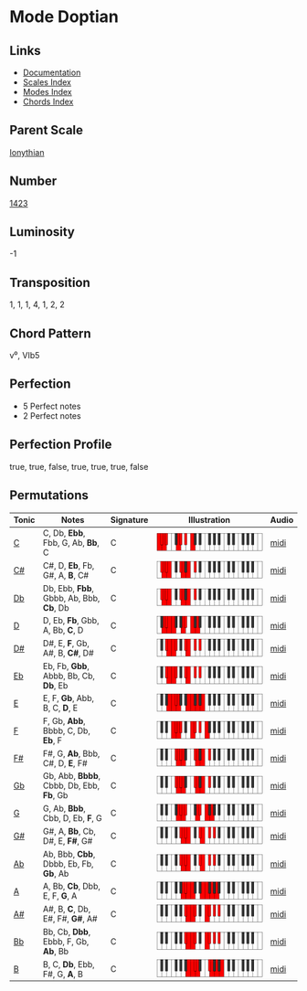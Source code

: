 # Mode Doptian

## Links

- [Documentation](README.md)
- [Scales Index](Scales.md)
- [Modes Index](Modes.md)
- [Chords Index](Chords.md)

## Parent Scale

[Ionythian](ScaleIonythian.md)

## Number

[1423](https://ianring.com/musictheory/scales/1423)

## Luminosity

-1

## Transposition

1, 1, 1, 4, 1, 2, 2

## Chord Pattern

v⁰, VIb5

## Perfection

- 5 Perfect notes
- 2 Perfect notes

## Perfection Profile

true, true, false, true, true, true, false

## Permutations

| Tonic | Notes | Signature | Illustration | Audio |
|-------|-------|-----------|--------------|-------|
| [C](ModeCNaturalDoptian.md) | C, Db, **Ebb**, Fbb, G, Ab, **Bb**, C | C | ![CNaturalDoptian](ModeCNaturalDoptian.png) | [midi](https://github.com/edipermadi/music/blob/main/docs/ModeCNaturalDoptian.mid?raw=true) |
| [C#](ModeCSharpDoptian.md) | C#, D, **Eb**, Fb, G#, A, **B**, C# | C | ![CSharpDoptian](ModeCSharpDoptian.png) | [midi](https://github.com/edipermadi/music/blob/main/docs/ModeCSharpDoptian.mid?raw=true) |
| [Db](ModeDFlatDoptian.md) | Db, Ebb, **Fbb**, Gbbb, Ab, Bbb, **Cb**, Db | C | ![DFlatDoptian](ModeDFlatDoptian.png) | [midi](https://github.com/edipermadi/music/blob/main/docs/ModeDFlatDoptian.mid?raw=true) |
| [D](ModeDNaturalDoptian.md) | D, Eb, **Fb**, Gbb, A, Bb, **C**, D | C | ![DNaturalDoptian](ModeDNaturalDoptian.png) | [midi](https://github.com/edipermadi/music/blob/main/docs/ModeDNaturalDoptian.mid?raw=true) |
| [D#](ModeDSharpDoptian.md) | D#, E, **F**, Gb, A#, B, **C#**, D# | C | ![DSharpDoptian](ModeDSharpDoptian.png) | [midi](https://github.com/edipermadi/music/blob/main/docs/ModeDSharpDoptian.mid?raw=true) |
| [Eb](ModeEFlatDoptian.md) | Eb, Fb, **Gbb**, Abbb, Bb, Cb, **Db**, Eb | C | ![EFlatDoptian](ModeEFlatDoptian.png) | [midi](https://github.com/edipermadi/music/blob/main/docs/ModeEFlatDoptian.mid?raw=true) |
| [E](ModeENaturalDoptian.md) | E, F, **Gb**, Abb, B, C, **D**, E | C | ![ENaturalDoptian](ModeENaturalDoptian.png) | [midi](https://github.com/edipermadi/music/blob/main/docs/ModeENaturalDoptian.mid?raw=true) |
| [F](ModeFNaturalDoptian.md) | F, Gb, **Abb**, Bbbb, C, Db, **Eb**, F | C | ![FNaturalDoptian](ModeFNaturalDoptian.png) | [midi](https://github.com/edipermadi/music/blob/main/docs/ModeFNaturalDoptian.mid?raw=true) |
| [F#](ModeFSharpDoptian.md) | F#, G, **Ab**, Bbb, C#, D, **E**, F# | C | ![FSharpDoptian](ModeFSharpDoptian.png) | [midi](https://github.com/edipermadi/music/blob/main/docs/ModeFSharpDoptian.mid?raw=true) |
| [Gb](ModeGFlatDoptian.md) | Gb, Abb, **Bbbb**, Cbbb, Db, Ebb, **Fb**, Gb | C | ![GFlatDoptian](ModeGFlatDoptian.png) | [midi](https://github.com/edipermadi/music/blob/main/docs/ModeGFlatDoptian.mid?raw=true) |
| [G](ModeGNaturalDoptian.md) | G, Ab, **Bbb**, Cbb, D, Eb, **F**, G | C | ![GNaturalDoptian](ModeGNaturalDoptian.png) | [midi](https://github.com/edipermadi/music/blob/main/docs/ModeGNaturalDoptian.mid?raw=true) |
| [G#](ModeGSharpDoptian.md) | G#, A, **Bb**, Cb, D#, E, **F#**, G# | C | ![GSharpDoptian](ModeGSharpDoptian.png) | [midi](https://github.com/edipermadi/music/blob/main/docs/ModeGSharpDoptian.mid?raw=true) |
| [Ab](ModeAFlatDoptian.md) | Ab, Bbb, **Cbb**, Dbbb, Eb, Fb, **Gb**, Ab | C | ![AFlatDoptian](ModeAFlatDoptian.png) | [midi](https://github.com/edipermadi/music/blob/main/docs/ModeAFlatDoptian.mid?raw=true) |
| [A](ModeANaturalDoptian.md) | A, Bb, **Cb**, Dbb, E, F, **G**, A | C | ![ANaturalDoptian](ModeANaturalDoptian.png) | [midi](https://github.com/edipermadi/music/blob/main/docs/ModeANaturalDoptian.mid?raw=true) |
| [A#](ModeASharpDoptian.md) | A#, B, **C**, Db, E#, F#, **G#**, A# | C | ![ASharpDoptian](ModeASharpDoptian.png) | [midi](https://github.com/edipermadi/music/blob/main/docs/ModeASharpDoptian.mid?raw=true) |
| [Bb](ModeBFlatDoptian.md) | Bb, Cb, **Dbb**, Ebbb, F, Gb, **Ab**, Bb | C | ![BFlatDoptian](ModeBFlatDoptian.png) | [midi](https://github.com/edipermadi/music/blob/main/docs/ModeBFlatDoptian.mid?raw=true) |
| [B](ModeBNaturalDoptian.md) | B, C, **Db**, Ebb, F#, G, **A**, B | C | ![BNaturalDoptian](ModeBNaturalDoptian.png) | [midi](https://github.com/edipermadi/music/blob/main/docs/ModeBNaturalDoptian.mid?raw=true) |
